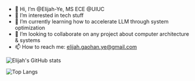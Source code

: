 - 👋 Hi, I’m @Elijah-Ye, MS ECE @UIUC
- 👀 I’m interested in tech stuff
- 🌱 I’m currently learning how to accelerate LLM through system optimization
- 💞️ I’m looking to collaborate on any project about computer architecture & systems
- 📫 How to reach me: elijah.gaohan.ye@gmail.com

<!---
Elijah-Ye/Elijah-Ye is a ✨ special ✨ repository because its `README.md` (this file) appears on your GitHub profile.
You can click the Preview link to take a look at your changes.
--->
![Elijah's GitHub stats](https://github-readme-stats.vercel.app/api?username=Elijah-Ye&count_private=true&show_icons=true&theme=tokyonight&bg_color=30,000000,204060)

![Top Langs](https://github-readme-stats.vercel.app/api/top-langs/?username=Elijah-Ye&count_private=true&layout=compact&langs_count=6&theme=tokyonight&bg_color=30,000000,204060)
